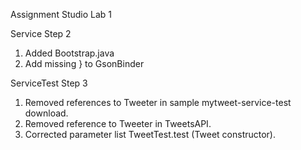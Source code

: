 Assignment Studio Lab 1
 
 Service
 Step 2
 1. Added Bootstrap.java
 2. Add missing } to GsonBinder

 ServiceTest
 Step 3
 1. Removed references to Tweeter in sample mytweet-service-test download.
 2. Removed reference to Tweeter in TweetsAPI.
 3. Corrected parameter list TweetTest.test (Tweet constructor).
 